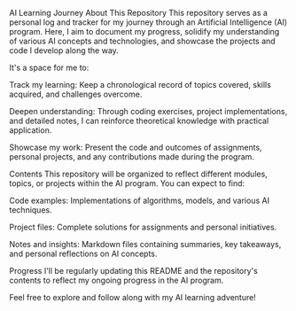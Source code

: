 AI Learning Journey
About This Repository
This repository serves as a personal log and tracker for my journey through an Artificial Intelligence (AI) program. Here, I aim to document my progress, solidify my understanding of various AI concepts and technologies, and showcase the projects and code I develop along the way.

It's a space for me to:

Track my learning: Keep a chronological record of topics covered, skills acquired, and challenges overcome.

Deepen understanding: Through coding exercises, project implementations, and detailed notes, I can reinforce theoretical knowledge with practical application.

Showcase my work: Present the code and outcomes of assignments, personal projects, and any contributions made during the program.

Contents
This repository will be organized to reflect different modules, topics, or projects within the AI program. You can expect to find:

Code examples: Implementations of algorithms, models, and various AI techniques.

Project files: Complete solutions for assignments and personal initiatives.

Notes and insights: Markdown files containing summaries, key takeaways, and personal reflections on AI concepts.

Progress
I'll be regularly updating this README and the repository's contents to reflect my ongoing progress in the AI program.

Feel free to explore and follow along with my AI learning adventure!